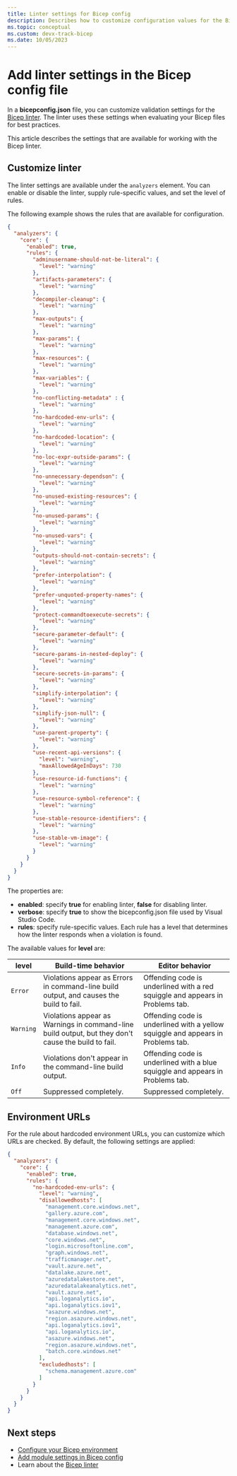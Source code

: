```yaml
---
title: Linter settings for Bicep config
description: Describes how to customize configuration values for the Bicep linter
ms.topic: conceptual
ms.custom: devx-track-bicep
ms.date: 10/05/2023
---
```


# Add linter settings in the Bicep config file

In a **bicepconfig.json** file, you can customize validation settings for the [Bicep linter](linter.md). The linter uses these settings when evaluating your Bicep files for best practices.

This article describes the settings that are available for working with the Bicep linter.

## Customize linter

The linter settings are available under the `analyzers` element. You can enable or disable the linter, supply rule-specific values, and set the level of rules.

The following example shows the rules that are available for configuration.

```json
{
  "analyzers": {
    "core": {
      "enabled": true,
      "rules": {
        "adminusername-should-not-be-literal": {
          "level": "warning"
        },
        "artifacts-parameters": {
          "level": "warning"
        },
        "decompiler-cleanup": {
          "level": "warning"
        },
        "max-outputs": {
          "level": "warning"
        },
        "max-params": {
          "level": "warning"
        },
        "max-resources": {
          "level": "warning"
        },
        "max-variables": {
          "level": "warning"
        },
        "no-conflicting-metadata" : {
          "level": "warning"
        },
        "no-hardcoded-env-urls": {
          "level": "warning"
        },
        "no-hardcoded-location": {
          "level": "warning"
        },
        "no-loc-expr-outside-params": {
          "level": "warning"
        },
        "no-unnecessary-dependson": {
          "level": "warning"
        },
        "no-unused-existing-resources": {
          "level": "warning"
        },
        "no-unused-params": {
          "level": "warning"
        },
        "no-unused-vars": {
          "level": "warning"
        },
        "outputs-should-not-contain-secrets": {
          "level": "warning"
        },
        "prefer-interpolation": {
          "level": "warning"
        },
        "prefer-unquoted-property-names": {
          "level": "warning"
        },
        "protect-commandtoexecute-secrets": {
          "level": "warning"
        },
        "secure-parameter-default": {
          "level": "warning"
        },
        "secure-params-in-nested-deploy": {
          "level": "warning"
        },
        "secure-secrets-in-params": {
          "level": "warning"
        },
        "simplify-interpolation": {
          "level": "warning"
        },
        "simplify-json-null": {
          "level": "warning"
        },
        "use-parent-property": {
          "level": "warning"
        },
        "use-recent-api-versions": {
          "level": "warning",
          "maxAllowedAgeInDays": 730
        },
        "use-resource-id-functions": {
          "level": "warning"
        },
        "use-resource-symbol-reference": {
          "level": "warning"
        },
        "use-stable-resource-identifiers": {
          "level": "warning"
        },
        "use-stable-vm-image": {
          "level": "warning"
        }
      }
    }
  }
}
```

The properties are:

- **enabled**: specify **true** for enabling linter, **false** for disabling linter.
- **verbose**: specify **true** to show the bicepconfig.json file used by Visual Studio Code.
- **rules**: specify rule-specific values. Each rule has a level that determines how the linter responds when a violation is found.

The available values for **level** are:

| **level**  | **Build-time behavior** | **Editor behavior** |
|--|--|--|
| `Error` | Violations appear as Errors in command-line build output, and causes the build to fail. | Offending code is underlined with a red squiggle and appears in Problems tab. |
| `Warning` | Violations appear as Warnings in command-line build output, but they don't cause the build to fail. | Offending code is underlined with a yellow squiggle and appears in Problems tab. |
| `Info` | Violations don't appear in the command-line build output. | Offending code is underlined with a blue squiggle and appears in Problems tab. |
| `Off` | Suppressed completely. | Suppressed completely. |

## Environment URLs

For the rule about hardcoded environment URLs, you can customize which URLs are checked. By default, the following settings are applied:

```json
{
  "analyzers": {
    "core": {
      "enabled": true,
      "rules": {
        "no-hardcoded-env-urls": {
          "level": "warning",
          "disallowedhosts": [
            "management.core.windows.net",
            "gallery.azure.com",
            "management.core.windows.net",
            "management.azure.com",
            "database.windows.net",
            "core.windows.net",
            "login.microsoftonline.com",
            "graph.windows.net",
            "trafficmanager.net",
            "vault.azure.net",
            "datalake.azure.net",
            "azuredatalakestore.net",
            "azuredatalakeanalytics.net",
            "vault.azure.net",
            "api.loganalytics.io",
            "api.loganalytics.iov1",
            "asazure.windows.net",
            "region.asazure.windows.net",
            "api.loganalytics.iov1",
            "api.loganalytics.io",
            "asazure.windows.net",
            "region.asazure.windows.net",
            "batch.core.windows.net"
          ],
          "excludedhosts": [
            "schema.management.azure.com"
          ]
        }
      }
    }
  }
}
```

## Next steps

- [Configure your Bicep environment](bicep-config.md)
- [Add module settings in Bicep config](bicep-config-modules.md)
- Learn about the [Bicep linter](linter.md)
